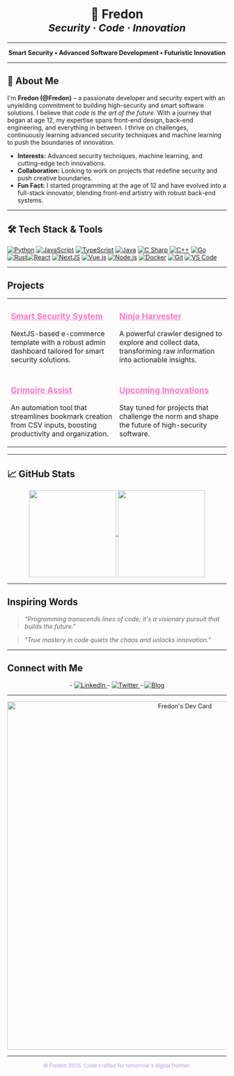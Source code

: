 <h1 align="center">
  👾 Fredon <br>
  <sub><em>Security · Code · Innovation</em></sub>
</h1>

---

<div align="center">
  <strong>Smart Security • Advanced Software Development • Futuristic Innovation</strong>
</div>

---
## 👋 About Me

I'm **Fredon (@Fredon)**  – a passionate developer and security expert with an unyielding commitment to building high-security and smart software solutions. I believe that *code is the art of the future*. With a journey that began at age 12, my expertise spans front-end design, back-end engineering, and everything in between. I thrive on challenges, continuously learning advanced security techniques and machine learning to push the boundaries of innovation.

- **Interests:** Advanced security techniques, machine learning, and cutting-edge tech innovations.
- **Collaboration:** Looking to work on projects that redefine security and push creative boundaries.
- **Fun Fact:** I started programming at the age of 12 and have evolved into a full-stack innovator, blending front-end artistry with robust back-end systems.



---

## 🛠️ Tech Stack & Tools

<p align="center">

[![Python](https://img.shields.io/badge/Python-3670A0?style=for-the-badge&logo=python&logoColor=white)](https://www.python.org/)  [![JavaScript](https://img.shields.io/badge/JavaScript-F7DF1E?style=for-the-badge&logo=javascript&logoColor=black)](https://developer.mozilla.org/en-US/docs/Web/JavaScript)  [![TypeScript](https://img.shields.io/badge/TypeScript-007ACC?style=for-the-badge&logo=typescript&logoColor=white)](https://www.typescriptlang.org/)  [![Java](https://img.shields.io/badge/Java-ED8B00?style=for-the-badge&logo=java&logoColor=white)](https://www.java.com/)  [![C Sharp](https://img.shields.io/badge/C%23-239120?style=for-the-badge&logo=c-sharp&logoColor=white)](https://docs.microsoft.com/dotnet/csharp/)  [![C++](https://img.shields.io/badge/C++-00599C?style=for-the-badge&logo=c%2B%2B&logoColor=white)](https://isocpp.org/)  [![Go](https://img.shields.io/badge/Go-00ADD8?style=for-the-badge&logo=go&logoColor=white)](https://golang.org/)  [![Rust](https://img.shields.io/badge/Rust-000000?style=for-the-badge&logo=rust&logoColor=white)](https://www.rust-lang.org/)[![React](https://img.shields.io/badge/React-61DAFB?style=for-the-badge&logo=react&logoColor=black)](https://reactjs.org/)  [![NextJS](https://img.shields.io/badge/Nextjs-DD0031?style=for-the-badge&logo=nextjs&logoColor=white)](https://nextjs.org/)  [![Vue.js](https://img.shields.io/badge/Vue.js-4FC08D?style=for-the-badge&logo=vue.js&logoColor=white)](https://vuejs.org/) [![Node.js](https://img.shields.io/badge/Node.js-339933?style=for-the-badge&logo=node.js&logoColor=white)](https://nodejs.org/en/) [![Docker](https://img.shields.io/badge/Docker-2496ED?style=for-the-badge&logo=docker&logoColor=white)](https://www.docker.com/) [![Git](https://img.shields.io/badge/Git-F05032?style=for-the-badge&logo=git&logoColor=white)](https://git-scm.com/)  [![VS Code](https://img.shields.io/badge/VS%20Code-007ACC?style=for-the-badge&logo=visual-studio-code&logoColor=white)](https://code.visualstudio.com/)

</p>

---

## Projects

<table>
  <tr>
    <td valign="top">
      <h3><a href="https://github.com/Fredon/smart-security-system" target="_blank" style="color:#ff79c6;">Smart Security System</a></h3>
      <p>NextJS-based e-commerce template with a robust admin dashboard tailored for smart security solutions.</p>
    </td>
    <td valign="top">
      <h3><a href="https://github.com/DiXiDeR/WebNinjaHarvester.git" target="_blank" style="color:#ff79c6;">Ninja Harvester</a></h3>
      <p>A powerful crawler designed to explore and collect data, transforming raw information into actionable insights.</p>
    </td>
  </tr>
  <tr>
    <td valign="top">
      <h3><a href="https://github.com/DiXiDeR/GrimoireAssist.git" target="_blank" style="color:#ff79c6;">Grimoire Assist</a></h3>
      <p>An automation tool that streamlines bookmark creation from CSV inputs, boosting productivity and organization.</p>
    </td>
    <td valign="top">
      <h3><a href="https://github.com/Fredon/another-future-project" target="_blank" style="color:#ff79c6;">Upcoming Innovations</a></h3>
      <p>Stay tuned for projects that challenge the norm and shape the future of high-security software.</p>
    </td>
  </tr>
</table>

---

## 📈 GitHub Stats

<div align="center">
<a href="https://github.com/patrik-fredon/github-readme-stats">
  <img height=200 align="center" src="https://github-readme-stats.vercel.app/api?username=patrik-fredon&theme=midnight-purple" />
</a>
<a href="https://github.com/patrik-fredon/convoychat">
  <img height=200 align="center" src="https://github-readme-stats.vercel.app/api/top-langs?username=patrik-fredon&layout=compact&langs_count=8&card_width=320&theme=midnight-purple" />
</a>

</div>

---

## Inspiring Words

> *"Programming transcends lines of code; it's a visionary pursuit that builds the future."*

> *"True mastery in code quiets the chaos and unlocks innovation."*

---

## Connect with Me

<div align="center">
  - <a href="https://www.linkedin.com/in/Fredon" target="_blank">
      <img src="https://img.shields.io/badge/LinkedIn-Connect-blue?style=flat&logo=linkedin" alt="LinkedIn">
    </a>
  - <a href="https://twitter.com/Fredon" target="_blank">
      <img src="https://img.shields.io/twitter/follow/Fredon?style=social" alt="Twitter">
    </a>
  - <a href="https://fredon.dev/blog" target="_blank">
      <img src="https://img.shields.io/badge/Blog-Follow-lightgrey?style=flat&logo=blogger" alt="Blog">
    </a>
</div>

---

<div align="center">
  <img src="https://api.daily.dev/devcards/v2/e6P0XIguJcE4F5bB1OVF5.png?type=wide&r=usx" width="800" alt="Fredon's Dev Card"/>
</div>

---

<div align="center" style="font-size:12px; color: #bd93f9;">
  &copy; Fredon 2025. Code crafted for tomorrow's digital frontier.
</div>


